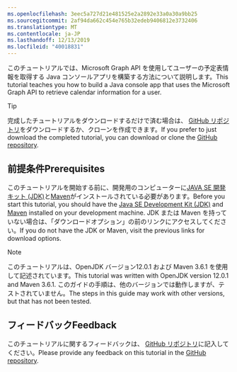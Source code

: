 ```yaml
---
ms.openlocfilehash: 3eec5a727d21e481525e2a2892e33a0a30a9bb25
ms.sourcegitcommit: 2af94da662c454e765b32edeb9406812e3732406
ms.translationtype: MT
ms.contentlocale: ja-JP
ms.lasthandoff: 12/13/2019
ms.locfileid: "40018831"
---
```

<!-- markdownlint-disable MD002 MD041 -->

<span data-ttu-id="6ca15-101">このチュートリアルでは、Microsoft Graph API を使用してユーザーの予定表情報を取得する Java コンソールアプリを構築する方法について説明します。</span><span class="sxs-lookup"><span data-stu-id="6ca15-101">This tutorial teaches you how to build a Java console app that uses the Microsoft Graph API to retrieve calendar information for a user.</span></span>

> [!TIP]
> <span data-ttu-id="6ca15-102">完成したチュートリアルをダウンロードするだけで済む場合は、 [GitHub リポジトリ](https://github.com/microsoftgraph/msgraph-training-java)をダウンロードするか、クローンを作成できます。</span><span class="sxs-lookup"><span data-stu-id="6ca15-102">If you prefer to just download the completed tutorial, you can download or clone the [GitHub repository](https://github.com/microsoftgraph/msgraph-training-java).</span></span>

## <a name="prerequisites"></a><span data-ttu-id="6ca15-103">前提条件</span><span class="sxs-lookup"><span data-stu-id="6ca15-103">Prerequisites</span></span>

<span data-ttu-id="6ca15-104">このチュートリアルを開始する前に、開発用のコンピューターに[JAVA SE 開発キット (JDK)](https://java.com/en/download/faq/develop.xml)と[Maven](https://maven.apache.org/)がインストールされている必要があります。</span><span class="sxs-lookup"><span data-stu-id="6ca15-104">Before you start this tutorial, you should have the [Java SE Development Kit (JDK)](https://java.com/en/download/faq/develop.xml) and [Maven](https://maven.apache.org/) installed on your development machine.</span></span> <span data-ttu-id="6ca15-105">JDK または Maven を持っていない場合は、「ダウンロードオプション」の前のリンクにアクセスしてください。</span><span class="sxs-lookup"><span data-stu-id="6ca15-105">If you do not have the JDK or Maven, visit the previous links for download options.</span></span>

> [!NOTE]
> <span data-ttu-id="6ca15-106">このチュートリアルは、OpenJDK バージョン12.0.1 および Maven 3.6.1 を使用して記述されています。</span><span class="sxs-lookup"><span data-stu-id="6ca15-106">This tutorial was written with OpenJDK version 12.0.1 and Maven 3.6.1.</span></span> <span data-ttu-id="6ca15-107">このガイドの手順は、他のバージョンでは動作しますが、テストされていません。</span><span class="sxs-lookup"><span data-stu-id="6ca15-107">The steps in this guide may work with other versions, but that has not been tested.</span></span>

## <a name="feedback"></a><span data-ttu-id="6ca15-108">フィードバック</span><span class="sxs-lookup"><span data-stu-id="6ca15-108">Feedback</span></span>

<span data-ttu-id="6ca15-109">このチュートリアルに関するフィードバックは、 [GitHub リポジトリ](https://github.com/microsoftgraph/msgraph-training-java)に記入してください。</span><span class="sxs-lookup"><span data-stu-id="6ca15-109">Please provide any feedback on this tutorial in the [GitHub repository](https://github.com/microsoftgraph/msgraph-training-java).</span></span>
